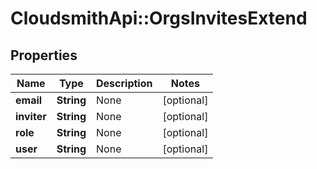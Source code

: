 # CloudsmithApi::OrgsInvitesExtend

## Properties
Name | Type | Description | Notes
------------ | ------------- | ------------- | -------------
**email** | **String** | None | [optional] 
**inviter** | **String** | None | [optional] 
**role** | **String** | None | [optional] 
**user** | **String** | None | [optional] 


